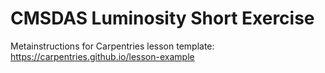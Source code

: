 # CMSDAS Luminosity Short Exercise

Metainstructions for Carpentries lesson template: https://carpentries.github.io/lesson-example
